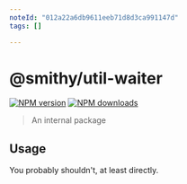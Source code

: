 ```yaml
---
noteId: "012a22a6db9611eeb71d8d3ca991147d"
tags: []

---
```


# @smithy/util-waiter

[![NPM version](https://img.shields.io/npm/v/@smithy/util-waiter/latest.svg)](https://www.npmjs.com/package/@smithy/util-waiter)
[![NPM downloads](https://img.shields.io/npm/dm/@smithy/util-waiter.svg)](https://www.npmjs.com/package/@smithy/util-waiter)

> An internal package

## Usage

You probably shouldn't, at least directly.
